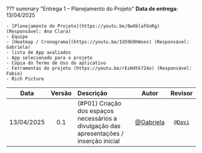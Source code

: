 ??? summary "Entrega 1 – Planejamento do Projeto" 
    **Data de entrega:** 13/04/2025

    - [Planejamento do Projeto](https://youtu.be/8wXblafGnRg) (Responsável: Ana Clara)
    - Equipe
    - [Heatmap / Cronograma](https://youtu.be/IdS9U9hWxes) (Responsável: Gabriela)
    - lista de App avaliados
    - App selecionado para o projeto
    - Cópia do Termo de Uso do aplicativo 
    - Ferramentas do projeto (https://youtu.be/rEsHdtk724o) (Responsável: Fabio)
    - Rich Picture


| Data       | Versão | Descrição                                 | Autor                                      | Revisor                                     |
| :--------: | :----: | :---------------------------------------- | :----------------------------------------: | :----------------------------------------: |
| 13/04/2025 |  0.1   | (#P01) Criação dos espaços necessários a divulgação das apresentações / inserção inicial | [@Gabriela](https://github.com/gaubiela)   | [`@Davi`](https://github.com/daviRolvr) |
